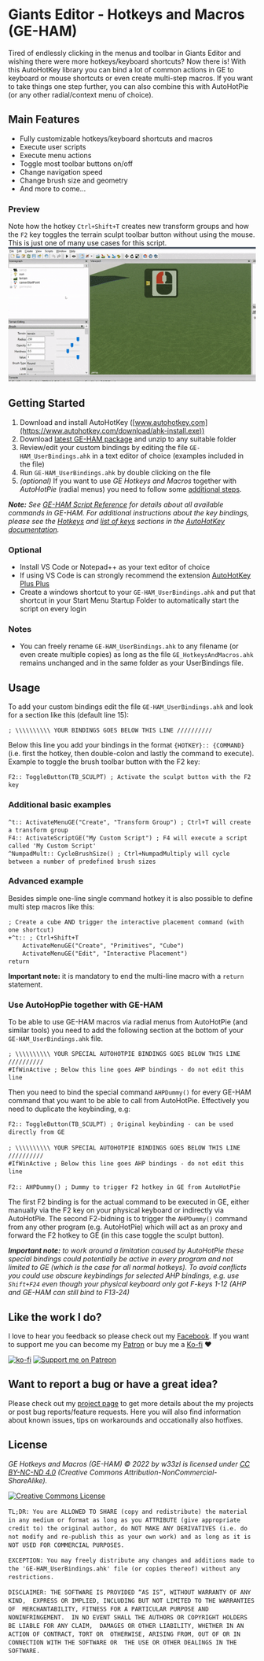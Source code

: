# Giants Editor - Hotkeys and Macros (GE-HAM)

Tired of endlessly clicking in the menus and toolbar in Giants Editor and wishing there were more hotkeys/keyboard shortcuts? Now there is! With this AutoHotKey library you can bind a lot of common actions in GE to keyboard or mouse shortcuts or even create multi-step macros. If you want to take things one step further, you can also combine this with AutoHotPie (or any other radial/context menu of choice).


## Main Features
* Fully customizable hotkeys/keyboard shortcuts and macros
* Execute user scripts
* Execute menu actions
* Toggle most toolbar buttons on/off
* Change navigation speed
* Change brush size and geometry
* And more to come...

### Preview
Note how the hotkey `Ctrl+Shift+T` creates new transform groups and how the `F2` key toggles the terrain sculpt toolbar button without using the mouse. This is just one of many use cases for this script.
[![GE-HAM Hotkeys Preview](https://github.com/w33zl/GE-Hotkeys-and-Macros/raw/master/GE_HAM_Preview_Optimized.gif)](https://github.com/w33zl/GE-Hotkeys-and-Macros/raw/master/GE_HAM_Preview.mp4)


## Getting Started

1. Download and install AutoHotKey ([www.autohotkey.com](https://www.autohotkey.com/download/ahk-install.exe))
2. Download [latest GE-HAM package](https://github.com/w33zl/GE-Hotkeys-and-Macros/releases/latest) and unzip to any suitable folder
3. Review/edit your custom bindings by editing the file `GE-HAM_UserBindings.ahk` in a text editor of choice (examples included in the file)
4. Run `GE-HAM_UserBindings.ahk` by double clicking on the file
5. *(optional)* If you want to use *GE Hotkeys and Macros* together with *AutoHotPie* (radial menus) you need to follow some [additional steps](#Use-AutoHopPie-together-with-GE-HAM).

***Note:** See [GE-HAM Script Reference](https://github.com/w33zl/GE-Hotkeys-and-Macros/blob/master/REFERENCE.md) for details about all available commands in GE-HAM. For additional instructions about the key bindings, please see the [Hotkeys](https://www.autohotkey.com/docs/Hotkeys.htm) and [list of keys](https://www.autohotkey.com/docs/KeyList.htm) sections in the [AutoHotKey documentation](https://www.autohotkey.com/docs/Tutorial.htm).*




### Optional
* Install VS Code or Notepad++ as your text editor of choice
* If using VS Code is can strongly recommend the extension [AutoHotKey Plus Plus](https://marketplace.visualstudio.com/items?itemName=mark-wiemer.vscode-autohotkey-plus-plus)
* Create a windows shortcut to your `GE-HAM_UserBindings.ahk` and put that shortcut in your Start Menu Startup Folder to automatically start the script on every login

### Notes
* You can freely rename `GE-HAM_UserBindings.ahk` to any filename (or even create multiple copies) as long as the file `GE_HotkeysAndMacros.ahk` remains unchanged and in the same folder as your UserBindings file.


## Usage
To add your custom bindings edit the file `GE-HAM_UserBindings.ahk` and look for a section like this (default line 15):

```ahk
; \\\\\\\\\\ YOUR BINDINGS GOES BELOW THIS LINE //////////
``` 

Below this line you add your bindings in the format `{HOTKEY}:: {COMMAND}` (i.e. first the hotkey, then double-colon and lastly the command to execute). Example to toggle the brush toolbar button with the F2 key:

```ahk
F2:: ToggleButton(TB_SCULPT) ; Activate the sculpt button with the F2 key
``` 

### Additional basic examples
```ahk
^t:: ActivateMenuGE("Create", "Transform Group") ; Ctrl+T will create a transform group
F4:: ActivateScriptGE("My Custom Script") ; F4 will execute a script called 'My Custom Script'
^NumpadMult:: CycleBrushSize() ; Ctrl+NumpadMultiply will cycle between a number of predefined brush sizes
``` 


### Advanced example
Besides simple one-line single command hotkey it is also possible to define multi step macros like this:

```ahk
; Create a cube AND trigger the interactive placement command (with one shortcut)
+^t:: ; Ctrl+Shift+T
    ActivateMenuGE("Create", "Primitives", "Cube")
    ActivateMenuGE("Edit", "Interactive Placement")
return
``` 

**Important note:** it is mandatory to end the multi-line macro with a `return` statement.

### Use AutoHopPie together with GE-HAM
To be able to use GE-HAM macros via radial menus from AutoHotPie (and similar tools) you need to add the following section at the bottom of your `GE-HAM_UserBindings.ahk` file. 

```ahk
; \\\\\\\\\\ YOUR SPECIAL AUTOHOTPIE BINDINGS GOES BELOW THIS LINE //////////
#IfWinActive ; Below this line goes AHP bindings - do not edit this line
```

Then you need to bind the special command `AHPDummy()` for every GE-HAM command that you want to be able to call from AutoHotPie. Effectively you need to duplicate the keybinding, e.g:

```ahk
F2:: ToggleButton(TB_SCULPT) ; Original keybinding - can be used directly from GE

; \\\\\\\\\\ YOUR SPECIAL AUTOHOTPIE BINDINGS GOES BELOW THIS LINE //////////
#IfWinActive ; Below this line goes AHP bindings - do not edit this line

F2:: AHPDummy() ; Dummy to trigger F2 hotkey in GE from AutoHotPie
```

The first F2 binding is for the actual command to be executed in GE, either manually via the F2 key on your physical keyboard or indirectly via AutoHotPie. The second F2-bidning is to trigger the `AHPDummy()` command from any other program (e.g. AutoHotPie) which will act as an proxy and forward the F2 hotkey to GE (in this case toggle the sculpt button).

_**Important note:** to work around a limitation caused by AutoHotPie these special bindings could potentially be active in every program and not limited to GE (which is the case for all normal hotkeys). To avoid conflicts you could use obscure keybindings for selected AHP bindings, e.g. use `Shift+F24` even though your physical keyboard only got F-keys 1-12 (AHP and GE-HAM can still bind to F13-24)_


## Like the work I do?
I love to hear you feedback so please check out my [Facebook](https://www.facebook.com/w33zl). If you want to support me you can become my [Patron](https://www.patreon.com/wzlmodding) or buy me a [Ko-fi](https://ko-fi.com/w33zl) :heart:

[![ko-fi](https://ko-fi.com/img/githubbutton_sm.svg)](https://ko-fi.com/X8X0BB65P) [![Support me on Patreon](https://img.shields.io/endpoint.svg?url=https%3A%2F%2Fshieldsio-patreon.vercel.app%2Fapi%3Fusername%3Dwzlmodding%3F%26type%3Dpatrons&style=for-the-badge)](https://patreon.com/wzlmodding?)


## Want to report a bug or have a great idea?
Please check out my [project page](https://go.xilent.se/wzl-modding-projects) to get more details about the my projects or post bug reports/feature requests. Here you will also find information about known issues, tips on workarounds and occationally also hotfixes.


## License

*GE Hotkeys and Macros (GE-HAM) © 2022 by w33zl is licensed under [CC BY-NC-ND 4.0](http://creativecommons.org/licenses/by-nc-nd/4.0/) (Creative Commons Attribution-NonCommercial-ShareAlike).* 

<a rel="license" href="http://creativecommons.org/licenses/by-nc-sa/4.0/"><img alt="Creative Commons License" style="border-width:0" src="https://i.creativecommons.org/l/by-nc-sa/4.0/88x31.png" /></a> 

`TL;DR: You are ALLOWED TO SHARE (copy and redistribute) the material in any medium or format as long as you ATTRIBUTE (give appropriate credit to) the original author, do NOT MAKE ANY DERIVATIVES (i.e. do not modify and re-publish this as your own work) and as long as it is NOT USED FOR COMMERCIAL PURPOSES.`

`EXCEPTION: You may freely distribute any changes and additions made to the 'GE-HAM_UserBindings.ahk' file (or copies thereof) without any restrictions.`

`DISCLAIMER: THE SOFTWARE IS PROVIDED “AS IS”, WITHOUT WARRANTY OF ANY KIND, 
EXPRESS OR IMPLIED, INCLUDING BUT NOT LIMITED TO THE WARRANTIES OF 
MERCHANTABILITY, FITNESS FOR A PARTICULAR PURPOSE AND NONINFRINGEMENT. 
IN NO EVENT SHALL THE AUTHORS OR COPYRIGHT HOLDERS BE LIABLE FOR ANY CLAIM, 
DAMAGES OR OTHER LIABILITY, WHETHER IN AN ACTION OF CONTRACT, TORT OR 
OTHERWISE, ARISING FROM, OUT OF OR IN CONNECTION WITH THE SOFTWARE OR 
THE USE OR OTHER DEALINGS IN THE SOFTWARE.`
